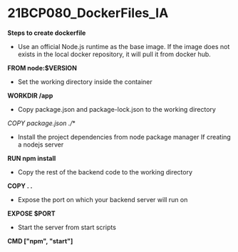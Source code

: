 # 21BCP080_DockerFiles_IA

**Steps to create dockerfile**

- Use an official Node.js runtime as the base image. If the image does not exists in the
 local docker repository, it will pull it from docker hub.

**FROM node:$VERSION**

- Set the working directory inside the container
  
**WORKDIR /app**

- Copy package.json and package-lock.json to the working directory

**COPY package*.json ./**

- Install the project dependencies from node package manager
If creating a nodejs server

**RUN npm install**

- Copy the rest of the backend code to the working directory

**COPY . .**

- Expose the port on which your backend server will run on

**EXPOSE $PORT**

- Start the server from start scripts

**CMD ["npm", "start"]**
